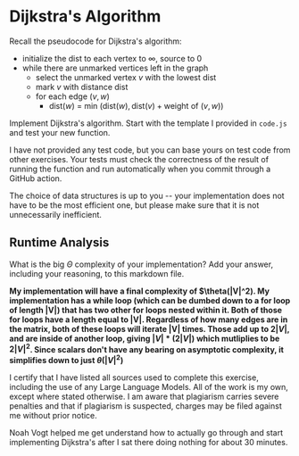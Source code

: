 # Dijkstra's Algorithm

Recall the pseudocode for Dijkstra's algorithm:
- initialize the dist to each vertex to $\infty$, source to 0
- while there are unmarked vertices left in the graph
    - select the unmarked vertex $v$ with the lowest dist
    - mark $v$ with distance dist
    - for each edge $(v,w)$
        - dist($w$) = min $\left(\textrm{dist}(w), \textrm{dist}(v) + \textrm{weight of }(v, w)\right)$

Implement Dijkstra's algorithm. Start with the template I provided in `code.js`
and test your new function.

I have not provided any test code, but you can base yours on test code from
other exercises. Your tests must check the correctness of the result of running
the function and run automatically when you commit through a GitHub action.

The choice of data structures is up to you -- your implementation does not have
to be the most efficient one, but please make sure that it is not unnecessarily
inefficient.

## Runtime Analysis

What is the big $\Theta$ complexity of your implementation? Add your
answer, including your reasoning, to this markdown file.

**My implementation will have a final complexity of $\theta(|V|^2).  My implementation has a while loop (which can be dumbed down to a for loop of length |V|) that has two other for loops nested within it. Both of those for loops have a length equal to |V|. Regardless of how many edges are in the matrix, both of these loops will iterate |V| times. Those add up to $2|V|$, and are inside of another loop, giving $|V| * (2|V|)$ which mutliplies to be $2|V|^2$. Since scalars don't have any bearing on asymptotic complexity, it simplifies down to just $\theta(|V|^2)$**


I certify that I have listed all sources used to complete this exercise, including the use of any Large Language Models. All of the work is my own, except where stated otherwise. I am aware that plagiarism carries severe penalties and that if plagiarism is suspected, charges may be filed against me without prior notice.

Noah Vogt helped me get understand how to actually go through and start implementing Dijkstra's after I sat there doing nothing for about 30 minutes. 
